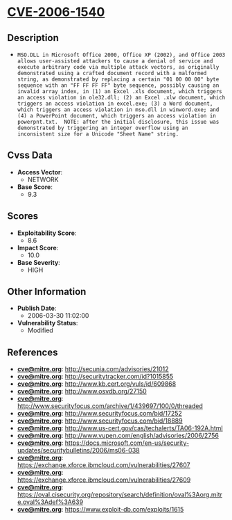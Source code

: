 
# [CVE-2006-1540](https://cve.mitre.org/cgi-bin/cvename.cgi?name=CVE-2006-1540)

## Description

- `MSO.DLL in Microsoft Office 2000, Office XP (2002), and Office 2003 allows user-assisted attackers to cause a denial of service and execute arbitrary code via multiple attack vectors, as originally demonstrated using a crafted document record with a malformed string, as demonstrated by replacing a certain "01 00 00 00" byte sequence with an "FF FF FF FF" byte sequence, possibly causing an invalid array index, in (1) an Excel .xls document, which triggers an access violation in ole32.dll; (2) an Excel .xlw document, which triggers an access violation in excel.exe; (3) a Word document, which triggers an access violation in mso.dll in winword.exe; and (4) a PowerPoint document, which triggers an access violation in powerpnt.txt.  NOTE: after the initial disclosure, this issue was demonstrated by triggering an integer overflow using an inconsistent size for a Unicode "Sheet Name" string.`

## Cvss Data

- **Access Vector**:
  - NETWORK
- **Base Score**:
  - 9.3

## Scores

- **Exploitability Score**:
  - 8.6
- **Impact Score**:
  - 10.0
- **Base Severity**:
  - HIGH

## Other Information

- **Publish Date**:
  - 2006-03-30 11:02:00
- **Vulnerability Status**:
  - Modified

## References

- **cve@mitre.org**: http://secunia.com/advisories/21012
- **cve@mitre.org**: http://securitytracker.com/id?1015855
- **cve@mitre.org**: http://www.kb.cert.org/vuls/id/609868
- **cve@mitre.org**: http://www.osvdb.org/27150
- **cve@mitre.org**: http://www.securityfocus.com/archive/1/439697/100/0/threaded
- **cve@mitre.org**: http://www.securityfocus.com/bid/17252
- **cve@mitre.org**: http://www.securityfocus.com/bid/18889
- **cve@mitre.org**: http://www.us-cert.gov/cas/techalerts/TA06-192A.html
- **cve@mitre.org**: http://www.vupen.com/english/advisories/2006/2756
- **cve@mitre.org**: https://docs.microsoft.com/en-us/security-updates/securitybulletins/2006/ms06-038
- **cve@mitre.org**: https://exchange.xforce.ibmcloud.com/vulnerabilities/27607
- **cve@mitre.org**: https://exchange.xforce.ibmcloud.com/vulnerabilities/27609
- **cve@mitre.org**: https://oval.cisecurity.org/repository/search/definition/oval%3Aorg.mitre.oval%3Adef%3A639
- **cve@mitre.org**: https://www.exploit-db.com/exploits/1615
